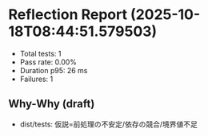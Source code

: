 # Reflection Report (2025-10-18T08:44:51.579503)

- Total tests: 1
- Pass rate: 0.00%
- Duration p95: 26 ms
- Failures: 1

## Why-Why (draft)
- dist/tests: 仮説=前処理の不安定/依存の競合/境界値不足
